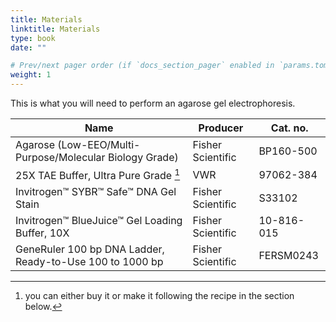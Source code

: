 ```yaml
---
title: Materials
linktitle: Materials
type: book
date: ""

# Prev/next pager order (if `docs_section_pager` enabled in `params.toml`)
weight: 1
---
```


This is what you will need to perform an agarose gel electrophoresis.

| Name                                                     | Producer          | Cat. no.   |
| -------------------------------------------------------- | ----------------- | ---------- |
| Agarose (Low-EEO/Multi-Purpose/Molecular Biology Grade)  | Fisher Scientific | BP160-500  |
| 25X TAE Buffer, Ultra Pure Grade [^1]                    | VWR               | 97062-384  |
| Invitrogen™ SYBR™ Safe™ DNA Gel Stain                    | Fisher Scientific | S33102     |
| Invitrogen™ BlueJuice™ Gel Loading Buffer, 10X           | Fisher Scientific | 10-816-015 |
| GeneRuler 100 bp DNA Ladder, Ready-to-Use 100 to 1000 bp | Fisher Scientific | FERSM0243  |

[^1]: you can either buy it or make it following the recipe in the section below.
